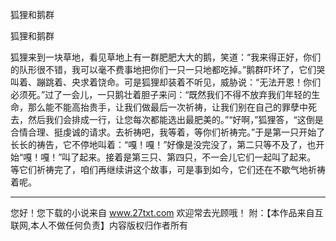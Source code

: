 狐狸和鹅群

狐狸和鹅群 

狐狸来到一块草地，看见草地上有一群肥肥大大的鹅，笑道：“我来得正好，你们的队形很不错，我可以毫不费事地把你们一只一只地都吃掉。”鹅群吓坏了，它们哭叫着、蹦跳着、央求着饶命。可是狐狸却装着不听见，威胁说：“无法开恩！你们必须死。”过了一会儿，一只鹅壮着胆子来问：“既然我们不得不放弃我们年轻的生命，那么能不能高抬贵手，让我们做最后一次祈祷，让我们别在自己的罪孽中死去，然后我们会排成一行，让您每次都能选出最肥美的。”“好啊，”狐狸答，“这倒是合情合理、挺虔诚的请求。去祈祷吧，我等着，等你们祈祷完。”于是第一只开始了长长的祷告，它不停地叫着：“嘎！嘎！”好像是没完没了，第二只等不及了，也开始“嘎！嘎！”叫了起来。接着是第三只、第四只，不一会儿它们一起叫了起来。 
等它们祈祷完了，咱们再继续讲这个故事，可是事到如今，它们还在不歇气地祈祷着呢。 

                  
--------------------
您好！您下载的小说来自 www.27txt.com 欢迎常去光顾哦！
附：【本作品来自互联网,本人不做任何负责】内容版权归作者所有